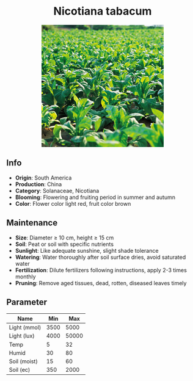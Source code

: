 <h1 align='center'>Nicotiana tabacum</h1>
<p align="center">
    <img 
        align='center'
        width='320'
        src="../images/nicotiana tabacum.png" 
        alt='Nicotiana tabacum' />
</p>

## Info

 - **Origin**: South America
 - **Production**: China
 - **Category**: Solanaceae, Nicotiana
 - **Blooming**: Flowering and fruiting period in summer and autumn
 - **Color**: Flower color light red, fruit color brown

## Maintenance

 - **Size**: Diameter ≥ 10 cm, height ≥ 15 cm
 - **Soil**: Peat or soil with specific nutrients
 - **Sunlight**: Like adequate sunshine, slight shade tolerance
 - **Watering**: Water thoroughly after soil surface dries, avoid saturated water
 - **Fertilization**: Dilute fertilizers following instructions, apply 2-3 times monthly
 - **Pruning**: Remove aged tissues, dead, rotten, diseased leaves timely

## Parameter

| Name         | Min  | Max   |
|--------------|------|-------|
| Light (mmol) | 3500 | 5000  |
| Light (lux)  | 4000 | 50000 |
| Temp         | 5    | 32    |
| Humid        | 30   | 80    |
| Soil (moist) | 15   | 60    |
| Soil (ec)    | 350  | 2000  |